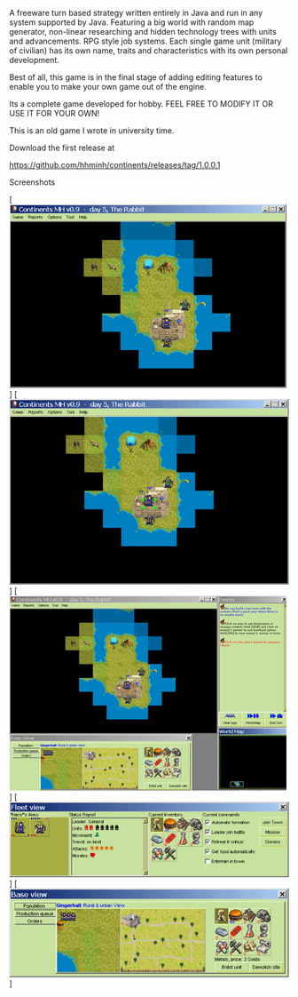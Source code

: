 A freeware turn based strategy written entirely in Java and run in any system supported by Java. Featuring a big world with random map generator, non-linear researching and hidden technology trees with units and advancements. RPG style job systems. Each single game unit (military of civilian) has its own name, traits and characteristics with its own personal development.

Best of all, this game is in the final stage of adding editing features to enable you to make your own game out of the engine.

Its a complete game developed for hobby. FEEL FREE TO MODIFY IT OR USE IT FOR YOUR OWN!

This is an old game I wrote in university time.

Download the first release at

https://github.com/hhminh/continents/releases/tag/1.0.0.1

Screenshots

[![Screenshot 1](/documents/screenshots/screenshot01.gif?raw=true "Screenshot 1")]
[![Screenshot 2](/documents/screenshots/screenshot001.gif?raw=true "Screenshot 2")]
[![Screenshot 3](/documents/screenshots/screenshot02.gif?raw=true "Screenshot 3")]
[![Screenshot 4](/documents/screenshots/screenshot002.gif?raw=true "Screenshot 4")]
[![Screenshot 5](/documents/screenshots/screenshot003.gif?raw=true "Screenshot 5")]